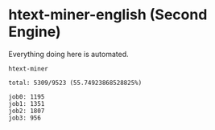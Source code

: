 # htext-miner-english (Second Engine)

Everything doing here is automated.

```
htext-miner

total: 5309/9523 (55.74923868528825%)

job0: 1195
job1: 1351
job2: 1807
job3: 956
```